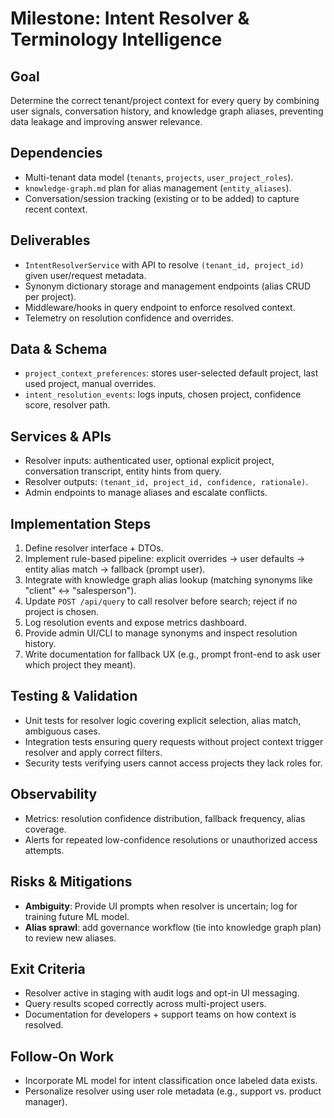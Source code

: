 # Milestone: Intent Resolver & Terminology Intelligence

## Goal
Determine the correct tenant/project context for every query by combining user signals, conversation history, and knowledge graph aliases, preventing data leakage and improving answer relevance.

## Dependencies
- Multi-tenant data model (`tenants`, `projects`, `user_project_roles`).
- `knowledge-graph.md` plan for alias management (`entity_aliases`).
- Conversation/session tracking (existing or to be added) to capture recent context.

## Deliverables
- `IntentResolverService` with API to resolve `(tenant_id, project_id)` given user/request metadata.
- Synonym dictionary storage and management endpoints (alias CRUD per project).
- Middleware/hooks in query endpoint to enforce resolved context.
- Telemetry on resolution confidence and overrides.

## Data & Schema
- `project_context_preferences`: stores user-selected default project, last used project, manual overrides.
- `intent_resolution_events`: logs inputs, chosen project, confidence score, resolver path.

## Services & APIs
- Resolver inputs: authenticated user, optional explicit project, conversation transcript, entity hints from query.
- Resolver outputs: `(tenant_id, project_id, confidence, rationale)`.
- Admin endpoints to manage aliases and escalate conflicts.

## Implementation Steps
1. Define resolver interface + DTOs.
2. Implement rule-based pipeline: explicit overrides → user defaults → entity alias match → fallback (prompt user).
3. Integrate with knowledge graph alias lookup (matching synonyms like "client" ↔ "salesperson").
4. Update `POST /api/query` to call resolver before search; reject if no project is chosen.
5. Log resolution events and expose metrics dashboard.
6. Provide admin UI/CLI to manage synonyms and inspect resolution history.
7. Write documentation for fallback UX (e.g., prompt front-end to ask user which project they meant).

## Testing & Validation
- Unit tests for resolver logic covering explicit selection, alias match, ambiguous cases.
- Integration tests ensuring query requests without project context trigger resolver and apply correct filters.
- Security tests verifying users cannot access projects they lack roles for.

## Observability
- Metrics: resolution confidence distribution, fallback frequency, alias coverage.
- Alerts for repeated low-confidence resolutions or unauthorized access attempts.

## Risks & Mitigations
- **Ambiguity**: Provide UI prompts when resolver is uncertain; log for training future ML model.
- **Alias sprawl**: add governance workflow (tie into knowledge graph plan) to review new aliases.

## Exit Criteria
- Resolver active in staging with audit logs and opt-in UI messaging.
- Query results scoped correctly across multi-project users.
- Documentation for developers + support teams on how context is resolved.

## Follow-On Work
- Incorporate ML model for intent classification once labeled data exists.
- Personalize resolver using user role metadata (e.g., support vs. product manager).
